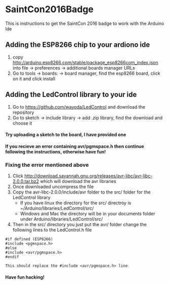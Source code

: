 # SaintCon2016Badge #
This is instructions to get the SaintCon 2016 badge to work with the Arduino Ide
## Adding the ESP8266 chip to your ardiono ide ##
 1. copy http://arduino.esp8266.com/stable/package_esp8266com_index.json into file -> preferences -> additional boards manager URLs
 2. Go to tools -> boards: -> board manager, find the esp8266 board, click on it and click install
 

 
## Adding the LedControl library to your ide ##
 1. Go to https://github.com/wayoda/LedControl and download the repository
 2. Go to sketch -> include library -> add .zip library, find the download and choose it
 
 
 
#### Try uploading a sketch to the board, I have provided one ####
#### If you recieve an error containing avr/pgmspace.h then continue following the instructions, otherwise have fun! ####
### Fixing the error mentioned above ###
 1. Click http://download.savannah.gnu.org/releases/avr-libc/avr-libc-2.0.0.tar.bz2 which will download the avr libraries
 2. Once downloaded uncompress the file
 3. Copy the avr-libc-2.0.0/include/avr folder to the src/ folder for the LedControl library
    - If you have linux the directory for the src/ directroy is ~/Arduino/libraries/LedControl/src/
    - Windows and Mac the directory will be in your documents folder under Arduino/libraries/LedControl/src/
 4. Then in the src/ directory you just put the avr/ folder change the following lines to the LedControl.h file
~~~
#if defined (ESP8266)
#include <pgmspace.h>
#else
#include <avr/pgmspace.h>
#endif
~~~
~~~
This should replace the #include <avr/pgmspace.h> line
~~~


#### Have fun hacking! ####
